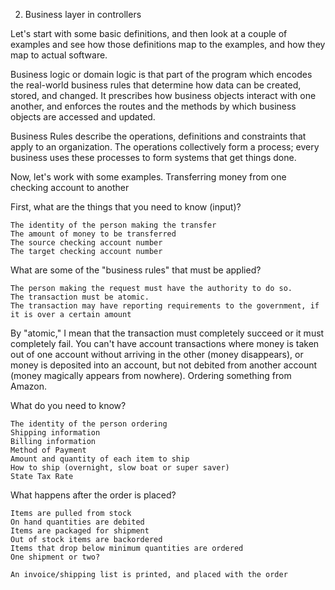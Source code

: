 2. Business layer in controllers

Let's start with some basic definitions, and then look at a couple of examples and see how those definitions map to the examples, and how they map to actual software.

Business logic or domain logic is that part of the program which encodes the real-world business rules that determine how data can be created, stored, and changed. It prescribes how business objects interact with one another, and enforces the routes and the methods by which business objects are accessed and updated.

Business Rules describe the operations, definitions and constraints that apply to an organization. The operations collectively form a process; every business uses these processes to form systems that get things done.

Now, let's work with some examples.
Transferring money from one checking account to another

First, what are the things that you need to know (input)?

    The identity of the person making the transfer
    The amount of money to be transferred
    The source checking account number
    The target checking account number

What are some of the "business rules" that must be applied?

    The person making the request must have the authority to do so.
    The transaction must be atomic.
    The transaction may have reporting requirements to the government, if it is over a certain amount

By "atomic," I mean that the transaction must completely succeed or it must completely fail. You can't have account transactions where money is taken out of one account without arriving in the other (money disappears), or money is deposited into an account, but not debited from another account (money magically appears from nowhere).
Ordering something from Amazon.

What do you need to know?

    The identity of the person ordering
    Shipping information
    Billing information
    Method of Payment
    Amount and quantity of each item to ship
    How to ship (overnight, slow boat or super saver)
    State Tax Rate

What happens after the order is placed?

    Items are pulled from stock
    On hand quantities are debited
    Items are packaged for shipment
    Out of stock items are backordered
    Items that drop below minimum quantities are ordered
    One shipment or two?

    An invoice/shipping list is printed, and placed with the order
